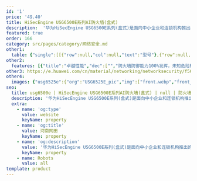 ```yaml
---
id: '1'
price: '49.40'
title: HiSecEngine USG6500E系列AI防火墙(盒式)
description:  '华为HiSecEngine USG6500E系列(盒式)是面向中小企业和连锁机构推出的企业级AI防火墙。在提供NGFW能力的基础上，联动其他安全设备，主动积极防御网络威胁，增强边界检测能力，有效防御高级威胁，同时解决性能下降问题。产品提供模式匹配以及加解密业务处理加速能力，使得防火墙处理内容安全检测、IPSec等业务的性能显著提升。智能高级威胁检测，联动云端，威胁检测准确率大于99%。'
featured: true
order: 166
category: src/pages/category/网络安全.md
other1: 
  table: {"single":[[{"row":null,"col":null,"text":"型号"},{"row":null,"col":null,"text":"USG6525E"},{"row":null,"col":null,"text":"USG6555E"},{"row":null,"col":null,"text":"USG6565E"},{"row":null,"col":null,"text":"USG6585E"},{"row":null,"col":null,"text":"USG6575E-B"}],[{"row":null,"col":null,"text":"固定接口"},{"row":null,"col":"4","text":"2 x 10GE (SFP+) + 8 x GE Combo + 2 x GE WAN"},{"row":null,"col":null,"text":"16×GE (RJ45)+ 8×GE Combo+ 2×10GE(SFP+)"}],[{"row":null,"col":null,"text":"产品形态"},{"row":null,"col":"5","text":"1U"}],[{"row":null,"col":null,"text":"存储"},{"row":null,"col":null,"text":"选配，支持M.2卡，64G/240G"},{"row":null,"col":"3","text":"选配，支持M.2卡，240G"},{"row":null,"col":null,"text":"选配2.5英寸形态硬盘，支持SSD 240GB，HDD 1TB"}],[{"row":null,"col":null,"text":"一体化防护"},{"row":null,"col":"5","text":"集传统防火墙、VPN、入侵防御、防病毒、数据防泄漏、带宽管理、Anti-DDoS、URL过滤、反垃圾邮件等多种功能于一身，全局配置视图和一体化策略管理"}],[{"row":null,"col":null,"text":"应用识别与管控"},{"row":null,"col":"5","text":"识别6000+应用，访问控制精度到应用功能，例如：区分微信的文字和语音。应用识别与入侵检测、防病毒、内容过滤相结合，提高检测性能和准确率。"}],[{"row":null,"col":null,"text":"带宽管理"},{"row":null,"col":"5","text":"在识别业务应用的基础上，可管理每用户/IP使用的带宽, 确保关键业务和关键用户的网络体验。管控方式包括：限制最大带宽或保障最小带宽、应用的策略路由、修改应用转发优先级等"}],[{"row":null,"col":null,"text":"入侵防御与Web防护"},{"row":null,"col":"5","text":"第一时间获取最新威胁信息，准确检测并防御针对漏洞的攻击。可防护各种针对web的攻击，包括SQL注入攻击和跨站脚本攻击等。"}],[{"row":null,"col":null,"text":"APT防御"},{"row":null,"col":"5","text":"与本地/云端沙箱联动，对恶意文件进行检测和阻断\n加密流量无需解密，联动大数据分析平台HiSec Insight，实现对加密流量威胁检测\n主动响应恶意扫描行为，并通过联动大数据分析平台HiSec Insight进行行为分析，快速发现，记录恶意行为，实现对企业威胁的实时防护"}],[{"row":null,"col":null,"text":"云管理模式"},{"row":null,"col":"5","text":"设备自行向云管理平台发起认证注册，实现即插即用，简化网络创建和开局\n远程业务配置管理、设备监控故障管理，实现海量设备的云端管理\n"}],[{"row":null,"col":null,"text":"云应用安全感知"},{"row":null,"col":"5","text":"可对企业云应用进行精细化和差异化的控制，满足企业对用户使用云应用的管控需求。"}]]}
other2:
  features: [{"title":"卓越性能","dec":["","防火墙防御能力100%发挥，未知危险检测性能提升5倍",""]},{"title":"智能防御","dec":["","网络边缘威胁实时处置，未知威胁检测准确率高达99%以上",""]},{"title":"极简运维","dec":["","基于业务部署与变更策略，安全运维OPEX降低80%以上",""]}]
other3: https://e.huawei.com/cn/material/networking/networksecurity/f56c8025e3bb414291296546f52c1afe
other4:
  images: {"usg6525e":{"org":"USG6525E_pic","img":["front.webp","front_left.webp","front_right.webp","front_top.webp","rear.webp","rear_top.webp"]}}
seo:
  title: usg6500e | HiSecEngine USG6500E系列AI防火墙(盒式) | null | 防火墙及应用安全网关 | 网络安全 | 企业网络
  description: '华为HiSecEngine USG6500E系列(盒式)是面向中小企业和连锁机构推出的企业级AI防火墙。在提供NGFW能力的基础上，联动其他安全设备，主动积极防御网络威胁，增强边界检测能力，有效防御高级威胁，同时解决性能下降问题。产品提供模式匹配以及加解密业务处理加速能力，使得防火墙处理内容安全检测、IPSec等业务的性能显著提升。智能高级威胁检测，联动云端，威胁检测准确率大于99%。'
  extra:
    - name: 'og:type'
      value: website
      keyName: property
    - name: 'og:title'
      value: 河南网田
      keyName: property
    - name: 'og:description'
      value: '华为HiSecEngine USG6500E系列(盒式)是面向中小企业和连锁机构推出的企业级AI防火墙。在提供NGFW能力的基础上，联动其他安全设备，主动积极防御网络威胁，增强边界检测能力，有效防御高级威胁，同时解决性能下降问题。产品提供模式匹配以及加解密业务处理加速能力，使得防火墙处理内容安全检测、IPSec等业务的性能显著提升。智能高级威胁检测，联动云端，威胁检测准确率大于99%。'
      keyName: property
    - name: Robots
      value: all
template: product
---
```

